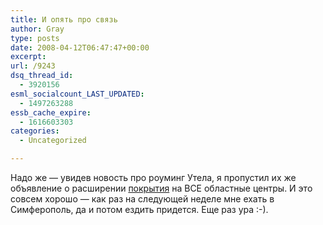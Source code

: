 ```yaml
---
title: И опять про связь
author: Gray
type: posts
date: 2008-04-12T06:47:47+00:00
excerpt:
url: /9243
dsq_thread_id:
  - 3920156
esml_socialcount_LAST_UPDATED:
  - 1497263288
essb_cache_expire:
  - 1616603303
categories:
  - Uncategorized

---
```








Надо же &#8212; увидев новость про роуминг Утела, я пропустил их же объявление о расширении <a href="http://utel.ua/private/covering.php" target="_blank">покрытия</a> на ВСЕ областные центры. И это совсем хорошо &#8212; как раз на следующей неделе мне ехать в Симферополь, да и потом ездить придется. Еще раз ура :-).